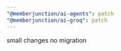 ```yaml
---
"@memberjunction/ai-agents": patch
"@memberjunction/ai-groq": patch
---
```


small changes no migration
